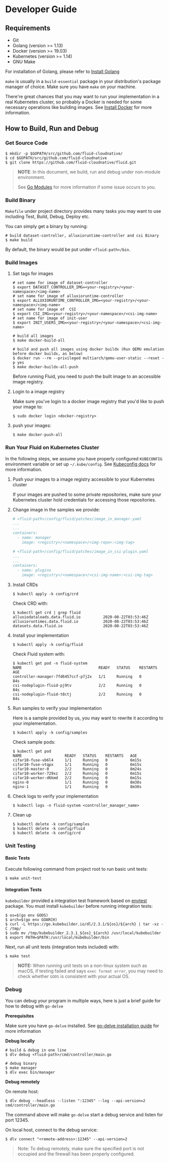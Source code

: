 # Developer Guide

## Requirements

- Git
- Golang (version >= 1.13)
- Docker (version >= 19.03)
- Kubernetes (version >= 1.14)
- GNU Make

For installation of Golang, please refer to [Install Golang](https://golang.org/dl/)

`make` is usually in a `build-essential` package in your distribution's package manager of choice. Make sure you have `make` on your machine.

There're great chances that you may want to run your implementation in a real Kubernetes cluster, so probably a Docker is needed for some necessary operations like building images.
See [Install Docker](https://docs.docker.com/engine/install/) for more information.

## How to Build, Run and Debug

### Get Source Code

```shell
$ mkdir -p $GOPATH/src/github.com/fluid-cloudnative/
$ cd $GOPATH/src/github.com/fluid-cloudnative
$ git clone https://github.com/fluid-cloudnative/fluid.git
```

> **NOTE**: In this document, we build, run and debug under non-module environment. 
>
> See [Go Modules](https://github.com/golang/go/wiki/Modules) for more information if some issue occurs to you.

### Build Binary
`Makefile` under project directory provides many tasks you may want to use including Test, Build, Debug, Deploy etc.

You can simply get a binary by running:
```shell
# build dataset-controller, alluxioruntime-controller and csi Binary
$ make build
```
By default, the binary would be put under `<fluid-path>/bin`.

### Build Images
1. Set tags for images
    
    ```shell
    # set name for image of dataset-controller
    $ export DATASET_CONTROLLER_IMG=<your-registry>/<your-namespace>/<img-name>
    # set name for image of alluxioruntime-controller
    $ export ALLUXIORUNTIME_CONTROLLER_IMG=<your-registry>/<your-namespace>/<img-name>
    # set name for image of  CSI
    $ export CSI_IMG=<your-registry>/<your-namespace>/<csi-img-name>
    # set name for image of init-user
    $ export INIT_USERS_IMG=<your-registry>/<your-namespace>/<csi-img-name>
    
    # build all images
    $ make docker-build-all

    # build and push all images using docker buildx (Run QEMU emulation before docker buildx, as below)
    $ docker run --rm --privileged multiarch/qemu-user-static --reset -p yes
    $ make docker-buildx-all-push
    ```
    Before running Fluid, you need to push the built image to an accessible image registry.

2. Login to a image registry
    
    Make sure you've login to a docker image registry that you'd like to push your image to:
    ```shell
    $ sudo docker login <docker-registry>
    ```

3. push your images:

    ```shell          
    $ make docker-push-all
    ```

### Run Your Fluid on Kubernetes Cluster
In the following steps, we assume you have properly configured `KUBECONFIG` environment variable or set up `~/.kube/config`. See [Kubeconfig docs](https://kubernetes.io/docs/tasks/access-application-cluster/configure-access-multiple-clusters/) for more information.

1. Push your images to a image registry accessible to your Kubernetes cluster

    If your images are pushed to some private repositories, make sure your Kubernetes cluster hold credentials for accessing those repositories.

2. Change image  in the samples we provide:

    ```yaml
    # <fluid-path>/config/fluid/patches/image_in_manager.yaml
    ...
    ...
    containers:
      - name: manager
        image: <registry>/<namespace>/<img-repo>:<img-tag>
    ```
    ```yaml
    # <fluid-path>/config/fluid/patches/image_in_csi-plugin.yaml
    ...
    ...
    containers:
      - name: plugins
        image: <registry>/<namespace>/<csi-img-name>:<csi-img-tag>
    ```

3. Install CRDs
    ```shell
    $ kubectl apply -k config/crd
    ```
    
    Check CRD with:
    
    ```shell
    $ kubectl get crd | grep fluid
    alluxiodataloads.data.fluid.io          2020-08-22T03:53:46Z
    alluxioruntimes.data.fluid.io           2020-08-22T03:53:46Z
    datasets.data.fluid.io                  2020-08-22T03:53:46Z
    ```

4. Install your implementation
    ```shell
    $ kubectl apply -k config/fluid
    ```
    
    Check Fluid system with:
    
    ```shell
    $ kubectl get pod -n fluid-system
    NAME                                  READY   STATUS    RESTARTS   AGE
    controller-manager-7fd6457ccf-p7j2x   1/1     Running   0          84s
    csi-nodeplugin-fluid-pj9tv            2/2     Running   0          84s
    csi-nodeplugin-fluid-t8ctj            2/2     Running   0          84s
    ```

5. Run samples to verify your implementation

    Here is a sample provided by us, you may want to rewrite it according to your implementation.
    ```shell
    $ kubectl apply -k config/samples
    ```
    
    Check sample pods:
    
    ```shell
    $ kubectl get pod
    NAME                   READY   STATUS    RESTARTS   AGE
    cifar10-fuse-vb6l4     1/1     Running   0          6m15s
    cifar10-fuse-vtqpx     1/1     Running   0          6m15s
    cifar10-master-0       2/2     Running   0          8m24s
    cifar10-worker-729xz   2/2     Running   0          6m15s
    cifar10-worker-d6kmd   2/2     Running   0          6m15s
    nginx-0                1/1     Running   0          8m30s
    nginx-1                1/1     Running   0          8m30s
    ```

6. Check logs to verify your implementation
    ```shell
    $ kubectl logs -n fluid-system <controller_manager_name>
    ```

7. Clean up
    ```shell
    $ kubectl delete -k config/samples
    $ kubectl delete -k config/fluid
    $ kubectl delete -k config/crd
    ```

### Unit Testing

#### Basic Tests

Execute following command from project root to run basic unit tests:

```shell
$ make unit-test
```

#### Integration Tests

`kubebuilder` provided a integration test framework based on [envtest](https://godoc.org/sigs.k8s.io/controller-runtime/pkg/envtest) package. You must install `kubebuilder` before running integration tests:

```shell
$ os=$(go env GOOS)
$ arch=$(go env GOARCH)
$ curl -L https://go.kubebuilder.io/dl/2.3.1/${os}/${arch} | tar -xz -C /tmp/
$ sudo mv /tmp/kubebuilder_2.3.1_${os}_${arch} /usr/local/kubebuilder
$ export PATH=$PATH:/usr/local/kubebuilder/bin
```

Next, run all unit tests (integration tests included) with:

```shell
$ make test
```

> **NOTE:** When running unit tests on a non-linux system such as macOS, if testing failed and says `exec format error`, you may need to check whether `GOOS` is consistent with your actual OS.

### Debug

You can debug your program in multiple ways, here is just a brief guide for how to debug with `go-delve`

**Prerequisites**

Make sure you have `go-delve` installed. See [go-delve installation guide](https://github.com/go-delve/delve/tree/master/Documentation/installation) for more information

**Debug locally**
```shell
# build & debug in one line
$ dlv debug <fluid-path>/cmd/controller/main.go

# debug binary
$ make manager
$ dlv exec bin/manager
```

**Debug remotely**

On remote host:
```shell
$ dlv debug --headless --listen ":12345" --log --api-version=2 cmd/controller/main.go
```
The command above will make `go-delve` start a debug service and listen for port 12345.

On local host, connect to the debug service:
```shell
$ dlv connect "<remote-address>:12345" --api-version=2
```

> Note: To debug remotely, make sure the specified port is not occupied and the firewall has been properly configured.
